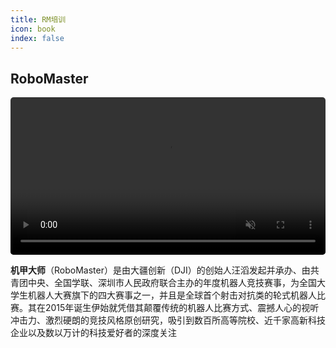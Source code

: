 ```yaml
---
title: RM培训
icon: book
index: false
---
```


## RoboMaster
<div class="season-video" >
<div style="display:;" data-v-11dfe76f="">
<video preload="auto" playsinline="true" x5-playsinline="true" webkit-playsinline="true" name="media" autoplay="autoplay" loop="loop" muted="muted"  src="https://rm-static.djicdn.com/documents/55708/2750dd15c80851662705346135704113.mp4"  style="width:100%;width:100%;border-radius:5px">
</video>
</div>
</div>



**机甲大师**（RoboMaster）是由大疆创新（DJI）的创始人汪滔发起并承办、由共青团中央、全国学联、深圳市人民政府联合主办的年度机器人竞技赛事，为全国大学生机器人大赛旗下的四大赛事之一，并且是全球首个射击对抗类的轮式机器人比赛。其在2015年诞生伊始就凭借其颠覆传统的机器人比赛方式、震撼人心的视听冲击力、激烈硬朗的竞技风格原创研究，吸引到数百所高等院校、近千家高新科技企业以及数以万计的科技爱好者的深度关注
